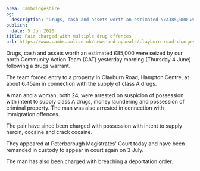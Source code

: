 ```yaml
area: Cambridgeshire
og:
  description: "Drugs, cash and assets worth an estimated \xA385,000 were seized by our north Community Action Team yesterday morning (Thursday 4 June) following a drugs warrant."
publish:
  date: 5 Jun 2020
title: Pair charged with multiple drug offences
url: https://www.cambs.police.uk/news-and-appeals/clayburn-road-charges
```

Drugs, cash and assets worth an estimated £85,000 were seized by our north Community Action Team (CAT) yesterday morning (Thursday 4 June) following a drugs warrant.

The team forced entry to a property in Clayburn Road, Hampton Centre, at about 6.45am in connection with the supply of class A drugs.

A man and a woman, both 24, were arrested on suspicion of possession with intent to supply class A drugs, money laundering and possession of criminal property. The man was also arrested in connection with immigration offences.

The pair have since been charged with possession with intent to supply heroin, cocaine and crack cocaine.

They appeared at Peterborough Magistrates' Court today and have been remanded in custody to appear in court again on 3 July.

The man has also been charged with breaching a deportation order.
